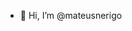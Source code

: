 - 👋 Hi, I’m @mateusnerigo

<!---
mateusnerigo/mateusnerigo is a ✨ special ✨ repository because its `README.md` (this file) appears on your GitHub profile.
You can click the Preview link to take a look at your changes.
--->
